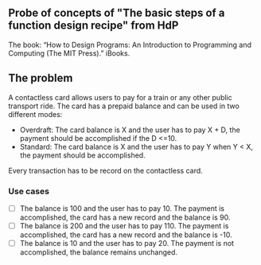 ## Probe of concepts of "The basic steps of a function design recipe" from HdP 

The book: “How to Design Programs: An Introduction to Programming and Computing (The MIT Press).” iBooks.

## The problem

A contactless card allows users to pay for a train or any other public transport ride. The card has a prepaid balance and can be used in two different modes:

- Overdraft: The card balance is X and the user has to pay X + D, the payment should be accomplished if the D <=10.
- Standard: The card balance is X and the user has to pay Y when Y < X, the payment should be accomplished.

 
Every transaction has to be record on the contactless card. 

### Use cases

- [ ]  The balance is 100 and the user has to pay 10. The payment is accomplished, the card has a new record and the balance is 90.
- [ ]  The balance is 200 and the user has to pay 110. The payment is accomplished, the card has a new record and the balance is -10.
- [ ]  The balance is 10 and the user has to pay 20. The payment is not accomplished, the balance remains unchanged.
